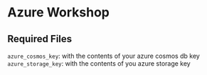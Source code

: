 # Azure Workshop

## Required Files
`azure_cosmos_key`: with the contents of your azure cosmos db key
`azure_storage_key`: with the contents of you azure storage key
